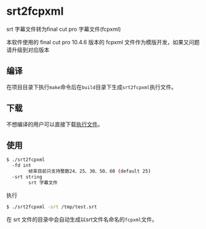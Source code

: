 # srt2fcpxml

srt 字幕文件转为final cut pro 字幕文件(fcpxml)

本软件使用的 final cut pro 10.4.6 版本的 fcpxml 文件作为模版开发，如果又问题请升级到对应版本


## 编译

在项目目录下执行`make`命令后在`build`目录下生成`srt2fcpxml`执行文件。

## 下载

不想编译的用户可以直接下载[执行文件](https://github.com/GanymedeNil/srt2fcpxml/releases)。

## 使用

```bash
$ ./srt2fcpxml
  -fd int
    	帧率目前只支持整数24、25、30、50、60 (default 25)
  -srt string
    	srt 字幕文件
```

执行

```bash
$ ./srt2fcpxml -srt /tmp/test.srt
```

在 srt 文件的目录中会自动生成以srt文件名命名的`fcpxml`文件。

